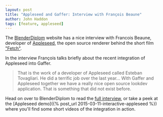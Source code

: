 ```yaml
---
layout: post
title: "Appleseed and Gaffer: Interview with François Beaune"
author: John Haddon
tags: [feature, appleseed]
---
```


The [BlenderDiplom](https://blenderdiplom.com) website has a nice interview with Francois Beaune, developer of [Appleseed](https://appleseedhq.net/), the open source renderer behind the short film ["Fetch"](http://www.fetchaveryshortfilm.com/).

In the interview François talks briefly about the recent integration of Appleseed into Gaffer.

> That is the work of a developer of Appleseed called Esteban Tovagliari. He did a terrific job over the last year... With Gaffer and Appleseed together we have a really nice open source lookdev application. That is something that did not exist before.

Head on over to BlenderDiplom to read the [full interview](https://blenderdiplom.com/en/interviews/607-interview-francois-beaune-on-appleseed-renderer.html), or take a peek at the [Appleseed demo]({% post_url 2015-03-11-interactive-appleseed %}) where you'll find some short videos of the integration in action.

